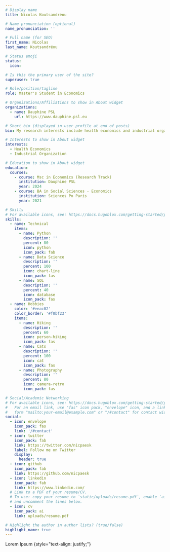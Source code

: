 ```yaml
---
# Display name
title: Nicolas Koutsandréou

# Name pronunciation (optional)
name_pronunciation: ''

# Full name (for SEO)
first_name: Nicolas
last_name: Koutsandréou

# Status emoji
status:
  icon: 

# Is this the primary user of the site?
superuser: true

# Role/position/tagline
role: Master's Student in Economics

# Organizations/Affiliations to show in About widget
organizations:
  - name: Dauphine PSL
    url: https://www.dauphine.psl.eu 

# Short bio (displayed in user profile at end of posts)
bio: My research interests include health economics and industrial organization.

# Interests to show in About widget
interests:
  - Health Economics
  - Industrial Organization

# Education to show in About widget
education:
  courses:
    - course: Msc in Economics (Research Track)
      institution: Dauphine PSL
      year: 2024
    - course: BA in Social Sciences - Economics
      institution: Sciences Po Paris
      year: 2021

# Skills
# For available icons, see: https://docs.hugoblox.com/getting-started/page-builder/#icons
skills:
  - name: Technical
    items:
      - name: Python
        description: ''
        percent: 80
        icon: python
        icon_pack: fab
      - name: Data Science
        description: ''
        percent: 100
        icon: chart-line
        icon_pack: fas
      - name: SQL
        description: ''
        percent: 40
        icon: database
        icon_pack: fas
  - name: Hobbies
    color: '#eeac02'
    color_border: '#f0bf23'
    items:
      - name: Hiking
        description: ''
        percent: 60
        icon: person-hiking
        icon_pack: fas
      - name: Cats
        description: ''
        percent: 100
        icon: cat
        icon_pack: fas
      - name: Photography
        description: ''
        percent: 80
        icon: camera-retro
        icon_pack: fas

# Social/Academic Networking
# For available icons, see: https://docs.hugoblox.com/getting-started/page-builder/#icons
#   For an email link, use "fas" icon pack, "envelope" icon, and a link in the
#   form "mailto:your-email@example.com" or "/#contact" for contact widget.
social:
  - icon: envelope
    icon_pack: fas
    link: '/#contact'
  - icon: twitter
    icon_pack: fab
    link: https://twitter.com/nicpaesk
    label: Follow me on Twitter
    display:
      header: true
  - icon: github
    icon_pack: fab
    link: https://github.com/nicpaesk
  - icon: linkedin
    icon_pack: fab
    link: https://www.linkedin.com/
  # Link to a PDF of your resume/CV.
  # To use: copy your resume to `static/uploads/resume.pdf`, enable `ai` icons in `params.yaml`,
  # and uncomment the lines below.
  - icon: cv
    icon_pack: ai
    link: uploads/resume.pdf

# Highlight the author in author lists? (true/false)
highlight_name: true
---
```


Lorem Ipsum
{style="text-align: justify;"}
